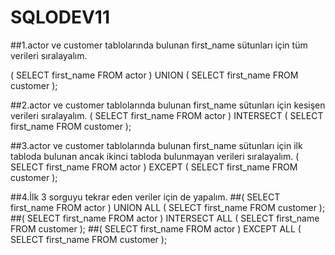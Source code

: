 # SQLODEV11

##1.actor ve customer tablolarında bulunan first_name sütunları için tüm verileri sıralayalım.

(
SELECT first_name
FROM actor
)
UNION 
(
SELECT first_name
FROM customer
);

##2.actor ve customer tablolarında bulunan first_name sütunları için kesişen verileri sıralayalım.
(
SELECT first_name
FROM actor
)
INTERSECT
(
SELECT first_name
FROM customer
);

##3.actor ve customer tablolarında bulunan first_name sütunları için ilk tabloda bulunan ancak ikinci tabloda bulunmayan verileri sıralayalım.
(
SELECT first_name
FROM actor
)
EXCEPT
(
SELECT first_name
FROM customer
);

##4.İlk 3 sorguyu tekrar eden veriler için de yapalım.
##(
SELECT first_name
FROM actor
)
UNION ALL
(
SELECT first_name
FROM customer
);
##(
SELECT first_name
FROM actor
)
INTERSECT ALL
(
SELECT first_name
FROM customer
);
##(
SELECT first_name
FROM actor
)
EXCEPT ALL
(
SELECT first_name
FROM customer
);
